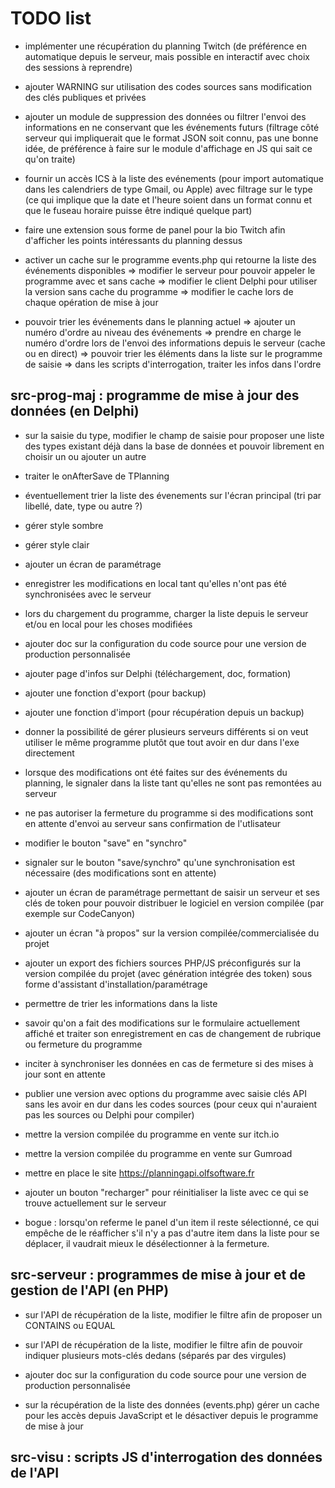 # TODO list

* implémenter une récupération du planning Twitch (de préférence en automatique depuis le serveur, mais possible en interactif avec choix des sessions à reprendre)

* ajouter WARNING sur utilisation des codes sources sans modification des clés publiques et privées

* ajouter un module de suppression des données ou filtrer l'envoi des informations en ne conservant que les événements futurs (filtrage côté serveur qui impliquerait que le format JSON soit connu, pas une bonne idée, de préférence à faire sur le module d'affichage en JS qui sait ce qu'on traite)

* fournir un accès ICS à la liste des evénements (pour import automatique dans les calendriers de type Gmail, ou Apple) avec filtrage sur le type (ce qui implique que la date et l'heure soient dans un format connu et que le fuseau horaire puisse être indiqué quelque part)

* faire une extension sous forme de panel pour la bio Twitch afin d'afficher les points intéressants du planning dessus

* activer un cache sur le programme events.php qui retourne la liste des événements disponibles
=> modifier le serveur pour pouvoir appeler le programme avec et sans cache
=> modifier le client Delphi pour utiliser la version sans cache du programme
=> modifier le cache lors de chaque opération de mise à jour

* pouvoir trier les événements dans le planning actuel
=> ajouter un numéro d'ordre au niveau des événements
=> prendre en charge le numéro d'ordre lors de l'envoi des informations depuis le serveur (cache ou en direct)
=> pouvoir trier les éléments dans la liste sur le programme de saisie
=> dans les scripts d'interrogation, traiter les infos dans l'ordre


## src-prog-maj : programme de mise à jour des données (en Delphi)

* sur la saisie du type, modifier le champ de saisie pour proposer une liste des types existant déjà dans la base de données et pouvoir librement en choisir un ou ajouter un autre
* traiter le onAfterSave de TPlanning
* éventuellement trier la liste des évenements sur l'écran principal (tri par libellé, date, type ou autre ?)
* gérer style sombre
* gérer style clair
* ajouter un écran de paramétrage
* enregistrer les modifications en local tant qu'elles n'ont pas été synchronisées avec le serveur
* lors du chargement du programme, charger la liste depuis le serveur et/ou en local pour les choses modifiées

* ajouter doc sur la configuration du code source pour une version de production personnalisée
* ajouter page d'infos sur Delphi (téléchargement, doc, formation)

* ajouter une fonction d'export (pour backup)
* ajouter une fonction d'import (pour récupération depuis un backup)

* donner la possibilité de gérer plusieurs serveurs différents si on veut utiliser le même programme plutôt que tout avoir en dur dans l'exe directement

* lorsque des modifications ont été faites sur des événements du planning, le signaler dans la liste tant qu'elles ne sont pas remontées au serveur

* ne pas autoriser la fermeture du programme si des modifications sont en attente d'envoi au serveur sans confirmation de l'utlisateur

* modifier le bouton "save" en "synchro"

* signaler sur le bouton "save/synchro" qu'une synchronisation est nécessaire (des modifications sont en attente)

* ajouter un écran de paramétrage permettant de saisir un serveur et ses clés de token pour pouvoir distribuer le logiciel en version compilée (par exemple sur CodeCanyon)

* ajouter un écran "à propos" sur la version compilée/commercialisée du projet

* ajouter un export des fichiers sources PHP/JS préconfigurés sur la version compilée du projet (avec génération intégrée des token) sous forme d'assistant d'installation/paramétrage

* permettre de trier les informations dans la liste

* savoir qu'on a fait des modifications sur le formulaire actuellement affiché et traiter son enregistrement en cas de changement de rubrique ou fermeture du programme

* inciter à synchroniser les données en cas de fermeture si des mises à jour sont en attente

* publier une version avec options du programme avec saisie clés API sans les avoir en dur dans les codes sources (pour ceux qui n'auraient pas les sources ou Delphi pour compiler)

* mettre la version compilée du programme en vente sur itch.io

* mettre la version compilée du programme en vente sur Gumroad

* mettre en place le site https://planningapi.olfsoftware.fr

* ajouter un bouton "recharger" pour réinitialiser la liste avec ce qui se trouve actuellement sur le serveur

* bogue : lorsqu'on referme le panel d'un item il reste sélectionné, ce qui empêche de le réafficher s'il n'y a pas d'autre item dans la liste pour se déplacer, il vaudrait mieux le désélectionner à la fermeture.

## src-serveur : programmes de mise à jour et de gestion de l'API (en PHP)

* sur l'API de récupération de la liste, modifier le filtre afin de proposer un CONTAINS ou EQUAL
* sur l'API de récupération de la liste, modifier le filtre afin de pouvoir indiquer plusieurs mots-clés dedans (séparés par des virgules)

* ajouter doc sur la configuration du code source pour une version de production personnalisée

* sur la récupération de la liste des données (events.php) gérer un cache pour les accès depuis JavaScript et le désactiver depuis le programme de mise à jour

## src-visu : scripts JS d'interrogation des données de l'API
